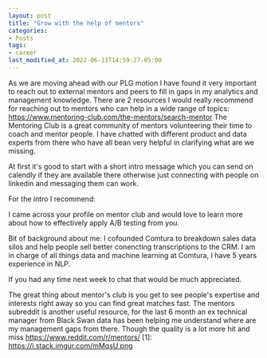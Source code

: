 ```yaml
---
layout: post
title: "Grow with the help of mentors"
categories:
- Posts
tags:
- career
last_modified_at: 2022-06-11T14:59:27-05:00
---
```


As we are moving ahead with our PLG motion I have found it very important to reach out to external mentors and peers to fill in gaps in my analytics and management knowledge. There are 2 resources I would really recommend for reaching out to mentors who can help in a wide range of topics:
https://www.mentoring-club.com/the-mentors/search-mentor
The Mentoring Club is a great community of mentors volunteering their time to coach and mentor people. I have chatted with different product and data experts from there who have all bean very helpful in clarifying what are we missing.


At first it's good to start with a short intro message which you can send on calendly if they are available there otherwise just connecting with people on linkedin and messaging them can work.


For the intro I recommend:


*<OBJECTIVE>*
I came across your profile on mentor club and would love to learn more about how to effectively apply A/B testing from you.


*<INTRO>*
Bit of background about me:
I cofounded Comtura to breakdown sales data silos and help people sell better conencting transcriptions to the CRM. I am in charge of all things data and machine learning at Comtura, I have 5 years experience in NLP.


*<NEXT STEP>*
If you had any time next week to chat that would be much appreciated.


The great thing about mentor's club is you get to see people's expertise and interests right away so you can find great matches fast.
The mentors  subreddit is another useful resource, for the last 6 month an ex technical manager from Black Swan data has been helping me understand where are my management gaps from there. Though the quality is a lot more hit and miss https://www.reddit.com/r/mentors/ 
[1]: https://i.stack.imgur.com/mMqsU.png
